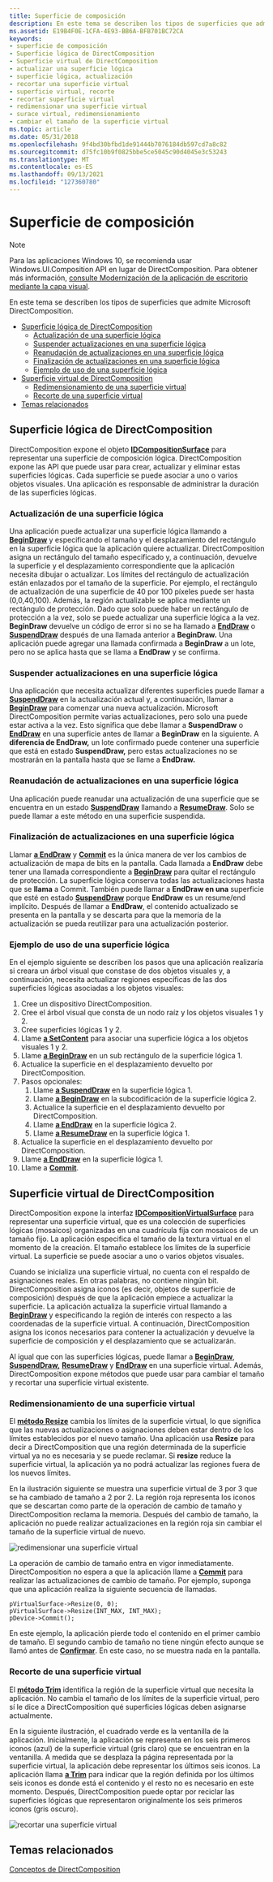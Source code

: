```yaml
---
title: Superficie de composición
description: En este tema se describen los tipos de superficies que admite Microsoft DirectComposition.
ms.assetid: E19B4F0E-1CFA-4E93-BB6A-BFB701BC72CA
keywords:
- superficie de composición
- Superficie lógica de DirectComposition
- Superficie virtual de DirectComposition
- actualizar una superficie lógica
- superficie lógica, actualización
- recortar una superficie virtual
- superficie virtual, recorte
- recortar superficie virtual
- redimensionar una superficie virtual
- surace virtual, redimensionamiento
- cambiar el tamaño de la superficie virtual
ms.topic: article
ms.date: 05/31/2018
ms.openlocfilehash: 9f4bd30bfbd1de91444b7076184db597cd7a8c82
ms.sourcegitcommit: d75fc10b9f0825bbe5ce5045c90d4045e3c53243
ms.translationtype: MT
ms.contentlocale: es-ES
ms.lasthandoff: 09/13/2021
ms.locfileid: "127360780"
---
```

# <a name="composition-surface"></a>Superficie de composición

> [!NOTE]
> Para las aplicaciones Windows 10, se recomienda usar Windows.UI.Composition API en lugar de DirectComposition. Para obtener más información, [consulte Modernización de la aplicación de escritorio mediante la capa visual](/windows/uwp/composition/visual-layer-in-desktop-apps).

En este tema se describen los tipos de superficies que admite Microsoft DirectComposition.

-   [Superficie lógica de DirectComposition](#directcomposition-logical-surface)
    -   [Actualización de una superficie lógica](#updating-a-logical-surface)
    -   [Suspender actualizaciones en una superficie lógica](#suspending-updates-to-a-logical-surface)
    -   [Reanudación de actualizaciones en una superficie lógica](#resuming-updates-to-a-logical-surface)
    -   [Finalización de actualizaciones en una superficie lógica](#suspending-updates-to-a-logical-surface)
    -   [Ejemplo de uso de una superficie lógica](#example-of-using-a-logical-surface)
-   [Superficie virtual de DirectComposition](#directcomposition-virtual-surface)
    -   [Redimensionamiento de una superficie virtual](#resizing-a-virtual-surface)
    -   [Recorte de una superficie virtual](#trimming-a-virtual-surface)
-   [Temas relacionados](#related-topics)

## <a name="directcomposition-logical-surface"></a>Superficie lógica de DirectComposition

DirectComposition expone el objeto [**IDCompositionSurface**](/windows/win32/api/dcomp/nn-dcomp-idcompositionsurface) para representar una superficie de composición lógica. DirectComposition expone las API que puede usar para crear, actualizar y eliminar estas superficies lógicas. Cada superficie se puede asociar a uno o varios objetos visuales. Una aplicación es responsable de administrar la duración de las superficies lógicas.

### <a name="updating-a-logical-surface"></a>Actualización de una superficie lógica

Una aplicación puede actualizar una superficie lógica llamando a [**BeginDraw**](/windows/win32/api/dcomp/nf-dcomp-idcompositionsurface-begindraw) y especificando el tamaño y el desplazamiento del rectángulo en la superficie lógica que la aplicación quiere actualizar. DirectComposition asigna un rectángulo del tamaño especificado y, a continuación, devuelve la superficie y el desplazamiento correspondiente que la aplicación necesita dibujar o actualizar. Los límites del rectángulo de actualización están enlazados por el tamaño de la superficie. Por ejemplo, el rectángulo de actualización de una superficie de 40 por 100 píxeles puede ser hasta (0,0,40,100). Además, la región actualizable se aplica mediante un rectángulo de protección. Dado que solo puede haber un rectángulo de protección a la vez, solo se puede actualizar una superficie lógica a la vez. **BeginDraw** devuelve un código de error si no se ha llamado a [**EndDraw**](/windows/win32/api/dcomp/nf-dcomp-idcompositionsurface-enddraw) o [**SuspendDraw**](/windows/win32/api/dcomp/nf-dcomp-idcompositionsurface-suspenddraw) después de una llamada anterior a **BeginDraw.** Una aplicación puede agregar una llamada confirmada a **BeginDraw** a un lote, pero no se aplica hasta que se llama a **EndDraw** y se confirma.

### <a name="suspending-updates-to-a-logical-surface"></a>Suspender actualizaciones en una superficie lógica

Una aplicación que necesita actualizar diferentes superficies puede llamar a [**SuspendDraw**](/windows/win32/api/dcomp/nf-dcomp-idcompositionsurface-suspenddraw) en la actualización actual y, a continuación, llamar a [**BeginDraw**](/windows/win32/api/dcomp/nf-dcomp-idcompositionsurface-begindraw) para comenzar una nueva actualización. Microsoft DirectComposition permite varias actualizaciones, pero solo una puede estar activa a la vez. Esto significa que debe llamar a **SuspendDraw** o [**EndDraw**](/windows/win32/api/dcomp/nf-dcomp-idcompositionsurface-enddraw) en una superficie antes de llamar a **BeginDraw** en la siguiente. A **diferencia de EndDraw,** un lote confirmado puede contener una superficie que está en estado **SuspendDraw,** pero estas actualizaciones no se mostrarán en la pantalla hasta que se llame a **EndDraw.**

### <a name="resuming-updates-to-a-logical-surface"></a>Reanudación de actualizaciones en una superficie lógica

Una aplicación puede reanudar una actualización de una superficie que se encuentra en un estado [**SuspendDraw**](/windows/win32/api/dcomp/nf-dcomp-idcompositionsurface-suspenddraw) llamando a [**ResumeDraw**](/windows/win32/api/dcomp/nf-dcomp-idcompositionsurface-resumedraw). Solo se puede llamar a este método en una superficie suspendida.

### <a name="ending-updates-to-a-logical-surface"></a>Finalización de actualizaciones en una superficie lógica

Llamar [**a EndDraw**](/windows/win32/api/dcomp/nf-dcomp-idcompositionsurface-enddraw) y [**Commit**](/windows/win32/api/dcomp/nf-dcomp-idcompositiondevice-commit) es la única manera de ver los cambios de actualización de mapa de bits en la pantalla. Cada llamada a **EndDraw** debe tener una llamada correspondiente a [**BeginDraw**](/windows/win32/api/dcomp/nf-dcomp-idcompositionsurface-begindraw) para quitar el rectángulo de protección. La superficie lógica conserva todas las actualizaciones hasta que se **llama** a Commit. También puede llamar a **EndDraw en una** superficie que esté en estado [**SuspendDraw**](/windows/win32/api/dcomp/nf-dcomp-idcompositionsurface-suspenddraw) porque **EndDraw** es un resume/end implícito. Después de llamar a **EndDraw**, el contenido actualizado se presenta en la pantalla y se descarta para que la memoria de la actualización se pueda reutilizar para una actualización posterior.

### <a name="example-of-using-a-logical-surface"></a>Ejemplo de uso de una superficie lógica

En el ejemplo siguiente se describen los pasos que una aplicación realizaría si creara un árbol visual que constase de dos objetos visuales y, a continuación, necesita actualizar regiones específicas de las dos superficies lógicas asociadas a los objetos visuales:

1.  Cree un dispositivo DirectComposition.
2.  Cree el árbol visual que consta de un nodo raíz y los objetos visuales 1 y 2.
3.  Cree superficies lógicas 1 y 2.
4.  Llame [**a SetContent**](/windows/win32/api/dcomp/nf-dcomp-idcompositionvisual-setcontent) para asociar una superficie lógica a los objetos visuales 1 y 2.
5.  Llame [**a BeginDraw**](/windows/win32/api/dcomp/nf-dcomp-idcompositionsurface-begindraw) en un sub rectángulo de la superficie lógica 1.
6.  Actualice la superficie en el desplazamiento devuelto por DirectComposition.
7.  Pasos opcionales:
    1.  Llame [**a SuspendDraw**](/windows/win32/api/dcomp/nf-dcomp-idcompositionsurface-suspenddraw) en la superficie lógica 1.
    2.  Llame [**a BeginDraw**](/windows/win32/api/dcomp/nf-dcomp-idcompositionsurface-begindraw) en la subcodificación de la superficie lógica 2.
    3.  Actualice la superficie en el desplazamiento devuelto por DirectComposition.
    4.  Llame [**a EndDraw**](/windows/win32/api/dcomp/nf-dcomp-idcompositionsurface-enddraw) en la superficie lógica 2.
    5.  Llame [**a ResumeDraw**](/windows/win32/api/dcomp/nf-dcomp-idcompositionsurface-resumedraw) en la superficie lógica 1.
8.  Actualice la superficie en el desplazamiento devuelto por DirectComposition.
9.  Llame [**a EndDraw**](/windows/win32/api/dcomp/nf-dcomp-idcompositionsurface-enddraw) en la superficie lógica 1.
10. Llame a [**Commit**](/windows/win32/api/dcomp/nf-dcomp-idcompositiondevice-commit).

## <a name="directcomposition-virtual-surface"></a>Superficie virtual de DirectComposition

DirectComposition expone la interfaz [**IDCompositionVirtualSurface**](/windows/win32/api/dcomp/nn-dcomp-idcompositionvirtualsurface) para representar una superficie virtual, que es una colección de superficies lógicas (mosaicos) organizadas en una cuadrícula fija con mosaicos de un tamaño fijo. La aplicación especifica el tamaño de la textura virtual en el momento de la creación. El tamaño establece los límites de la superficie virtual. La superficie se puede asociar a uno o varios objetos visuales.

Cuando se inicializa una superficie virtual, no cuenta con el respaldo de asignaciones reales. En otras palabras, no contiene ningún bit. DirectComposition asigna iconos (es decir, objetos de superficie de composición) después de que la aplicación empiece a actualizar la superficie. La aplicación actualiza la superficie virtual llamando a [**BeginDraw**](/windows/win32/api/dcomp/nf-dcomp-idcompositionsurface-begindraw) y especificando la región de interés con respecto a las coordenadas de la superficie virtual. A continuación, DirectComposition asigna los iconos necesarios para contener la actualización y devuelve la superficie de composición y el desplazamiento que se actualizarán.

Al igual que con las superficies lógicas, puede llamar a [**BeginDraw**](/windows/win32/api/dcomp/nf-dcomp-idcompositionsurface-begindraw), [**SuspendDraw,**](/windows/win32/api/dcomp/nf-dcomp-idcompositionsurface-suspenddraw) [**ResumeDraw**](/windows/win32/api/dcomp/nf-dcomp-idcompositionsurface-resumedraw) y [**EndDraw**](/windows/win32/api/dcomp/nf-dcomp-idcompositionsurface-enddraw) en una superficie virtual. Además, DirectComposition expone métodos que puede usar para cambiar el tamaño y recortar una superficie virtual existente.

### <a name="resizing-a-virtual-surface"></a>Redimensionamiento de una superficie virtual

El [**método Resize**](/windows/win32/api/dcomp/nf-dcomp-idcompositionvirtualsurface-resize) cambia los límites de la superficie virtual, lo que significa que las nuevas actualizaciones o asignaciones deben estar dentro de los límites establecidos por el nuevo tamaño. Una aplicación usa **Resize** para decir a DirectComposition que una región determinada de la superficie virtual ya no es necesaria y se puede reclamar. Si **resize** reduce la superficie virtual, la aplicación ya no podrá actualizar las regiones fuera de los nuevos límites.

En la ilustración siguiente se muestra una superficie virtual de 3 por 3 que se ha cambiado de tamaño a 2 por 2. La región roja representa los iconos que se descartan como parte de la operación de cambio de tamaño y DirectComposition reclama la memoria. Después del cambio de tamaño, la aplicación no puede realizar actualizaciones en la región roja sin cambiar el tamaño de la superficie virtual de nuevo.

![redimensionar una superficie virtual ](images/resize-virtual-surface.png)

La operación de cambio de tamaño entra en vigor inmediatamente. DirectComposition no espera a que la aplicación llame a [**Commit**](/windows/win32/api/dcomp/nf-dcomp-idcompositiondevice-commit) para realizar las actualizaciones de cambio de tamaño. Por ejemplo, suponga que una aplicación realiza la siguiente secuencia de llamadas.


```
pVirtualSurface->Resize(0, 0);
pVirtualSurface->Resize(INT_MAX, INT_MAX);
pDevice->Commit();
```



En este ejemplo, la aplicación pierde todo el contenido en el primer cambio de tamaño. El segundo cambio de tamaño no tiene ningún efecto aunque se llamó antes de [**Confirmar**](/windows/win32/api/dcomp/nf-dcomp-idcompositiondevice-commit). En este caso, no se muestra nada en la pantalla.

### <a name="trimming-a-virtual-surface"></a>Recorte de una superficie virtual

El [**método Trim**](/windows/win32/api/dcomp/nf-dcomp-idcompositionvirtualsurface-trim) identifica la región de la superficie virtual que necesita la aplicación. No cambia el tamaño de los límites de la superficie virtual, pero sí le dice a DirectComposition qué superficies lógicas deben asignarse actualmente.

En la siguiente ilustración, el cuadrado verde es la ventanilla de la aplicación. Inicialmente, la aplicación se representa en los seis primeros iconos (azul) de la superficie virtual (gris claro) que se encuentran en la ventanilla. A medida que se desplaza la página representada por la superficie virtual, la aplicación debe representar los últimos seis iconos. La aplicación llama [**a Trim**](/windows/win32/api/dcomp/nf-dcomp-idcompositionvirtualsurface-trim) para indicar que la región definida por los últimos seis iconos es donde está el contenido y el resto no es necesario en este momento. Después, DirectComposition puede optar por reciclar las superficies lógicas que representaron originalmente los seis primeros iconos (gris oscuro).

![recortar una superficie virtual](images/trim-virtual-surface.png)

## <a name="related-topics"></a>Temas relacionados

<dl> <dt>

[Conceptos de DirectComposition](directcomposition-concepts.md)
</dt> </dl>

 

 
